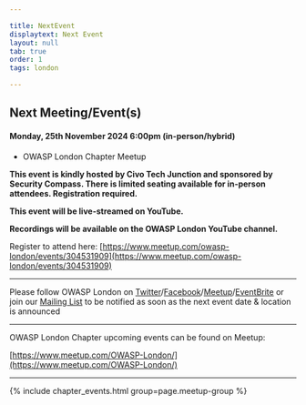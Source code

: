 ```yaml
---

title: NextEvent
displaytext: Next Event
layout: null
tab: true
order: 1
tags: london

---
```


## Next Meeting/Event(s)

[//]: # (Comment: When updating the next event info also update the homepage)

#### Monday, 25th November 2024 6:00pm (in-person/hybrid)

* OWASP London Chapter Meetup

**This event is kindly hosted by Civo Tech Junction and sponsored by Security Compass. There is limited seating available for in-person attendees. Registration required.**

**This event will be live-streamed on YouTube.** 

**Recordings will be available on the OWASP London YouTube channel.** 


Register to attend here: [https://www.meetup.com/owasp-london/events/304531909](https://www.meetup.com/owasp-london/events/304531909)

---
Please follow OWASP London on [Twitter](https://twitter.com/owasplondon)/[Facebook](https://www.facebook.com/OWASPLondon)/[Meetup](https://www.meetup.com/OWASP-London/)/[EventBrite](https://www.eventbrite.co.uk/o/owasp-london-chapter-9790101329) or join our [Mailing List](https://groups.google.com/a/owasp.org/forum/#!forum/london-chapter) to be notified as soon as the next event date & location is announced

---
OWASP London Chapter upcoming events can be found on Meetup:

[https://www.meetup.com/OWASP-London/](https://www.meetup.com/OWASP-London/)

---
{% include chapter_events.html group=page.meetup-group %}
